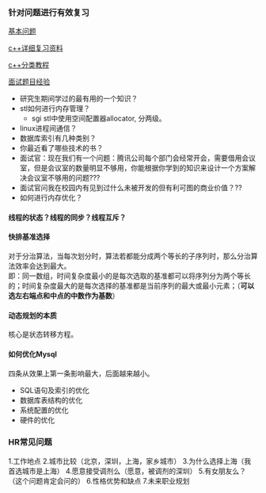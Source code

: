 ### 针对问题进行有效复习

[基本问题](https://blog.csdn.net/worldwindjp/article/category/1868017)

[c++详细复习资料](https://github.com/huihut/interview)

[c++分类教程](http://c.biancheng.net/cpp/biancheng/cpp/rumen/)

[面试题目经验](https://www.yuque.com/huihut/interview/readme#gwt6hc)

+ 研究生期间学过的最有用的一个知识？
+ stl如何进行内存管理？
  + sgi stl中使用空间配置器allocator, 分两级。
+ linux进程间通信？
+ 数据库索引有几种类别？
+ 你最近看了哪些技术的书？
+ 面试官：现在我们有一个问题：腾讯公司每个部门会经常开会，需要借用会议室，但是会议室的数量明显不够用，你能根据你学到的知识来设计一个方案解决会议室不够用的问题???
+ 面试官问我在校园内有见到过什么未被开发的但有利可图的商业价值？??
+ 如何进行内存优化？

#### 线程的状态？线程的同步？线程互斥？

#### 快排基准选择

对于分治算法，当每次划分时，算法若都能分成两个等长的子序列时，那么分治算法效率会达到最大。  
即：同一数组，时间复杂度最小的是每次选取的基准都可以将序列分为两个等长的；时间复杂度最大的是每次选择的基准都是当前序列的最大或最小元素；（**可以选左右端点和中点的中数作为基数**）

#### 动态规划的本质

核心是状态转移方程。

#### 如何优化Mysql

四条从效果上第一条影响最大，后面越来越小。

+ SQL语句及索引的优化
+ 数据库表结构的优化
+ 系统配置的优化
+ 硬件的优化









### HR常见问题

1.工作地点
2.城市比较（北京，深圳，上海，家乡城市）
3.为什么选择上海（我首选城市是上海）
4.愿意接受调剂么（愿意，被调剂的深圳）
5.有女朋友么？（这个问题肯定会问的）
6.性格优势和缺点
7.未来职业规划